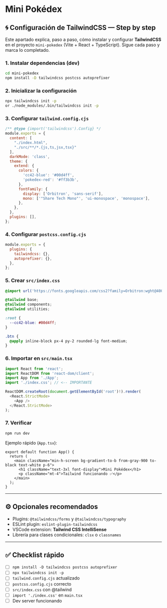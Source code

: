 # Mini Pokédex

## 🌀 Configuración de TailwindCSS — Step by step

Este apartado explica, paso a paso, cómo instalar y configurar **TailwindCSS** en el proyecto `mini-pokedex` (Vite + React + TypeScript). Sigue cada paso y marca lo completado.

### 1. Instalar dependencias (dev)
```bash
cd mini-pokedex
npm install -D tailwindcss postcss autoprefixer
```

### 2. Inicializar la configuración
```bash
npx tailwindcss init -p
or ./node_modules/.bin/tailwindcss init -p
```

### 3. Configurar `tailwind.config.cjs`
```js
/** @type {import('tailwindcss').Config} */
module.exports = {
  content: [
    "./index.html",
    "./src/**/*.{js,ts,jsx,tsx}"
  ],
  darkMode: 'class',
  theme: {
    extend: {
      colors: {
        'cc42-blue': '#00d4ff',
        'pokedex-red': '#ff3b3b',
      },
      fontFamily: {
        display: ['Orbitron', 'sans-serif'],
        mono: ['"Share Tech Mono"', 'ui-monospace', 'monospace'],
      },
    },
  },
  plugins: [],
};
```

### 4. Configurar `postcss.config.cjs`
```js
module.exports = {
  plugins: {
    tailwindcss: {},
    autoprefixer: {},
  },
};
```

### 5. Crear `src/index.css`
```css
@import url('https://fonts.googleapis.com/css2?family=Orbitron:wght@400;700&family=Share+Tech+Mono&display=swap');

@tailwind base;
@tailwind components;
@tailwind utilities;

:root {
  --cc42-blue: #00d4ff;
}

.btn {
  @apply inline-block px-4 py-2 rounded-lg font-medium;
}
```

### 6. Importar en `src/main.tsx`
```ts
import React from 'react';
import ReactDOM from 'react-dom/client';
import App from './App';
import './index.css'; // <-- IMPORTANTE

ReactDOM.createRoot(document.getElementById('root')!).render(
  <React.StrictMode>
    <App />
  </React.StrictMode>
);
```

### 7. Verificar
```bash
npm run dev
```

Ejemplo rápido (`App.tsx`):
```tsx
export default function App() {
  return (
    <main className="min-h-screen bg-gradient-to-b from-gray-900 to-black text-white p-6">
      <h1 className="text-3xl font-display">Mini Pokédex</h1>
      <p className="mt-4">Tailwind funcionando ✅</p>
    </main>
  );
}
```

---

## ⚙️ Opcionales recomendados
- Plugins: `@tailwindcss/forms` y `@tailwindcss/typography`
- ESLint plugin: `eslint-plugin-tailwindcss`
- VSCode extension: **Tailwind CSS IntelliSense**
- Librería para clases condicionales: `clsx` o `classnames`

---

## ✅ Checklist rápido
- [ ] `npm install -D tailwindcss postcss autoprefixer`
- [ ] `npx tailwindcss init -p`
- [ ] `tailwind.config.cjs` actualizado
- [ ] `postcss.config.cjs` correcto
- [ ] `src/index.css` con @tailwind
- [ ] `import './index.css'` en `main.tsx`
- [ ] Dev server funcionando
